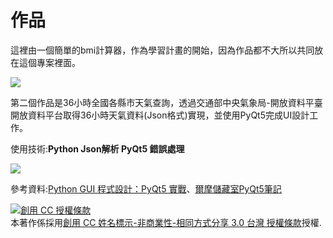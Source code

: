 # 作品
這裡由一個簡單的bmi計算器，作為學習計畫的開始，因為作品都不大所以共同放在這個專案裡面。

<img src="https://i.imgur.com/JNt8UbN.png"></img>



第二個作品是36小時全國各縣市天氣查詢，透過交通部中央氣象局-開放資料平臺開放資料平台取得36小時天氣資料(Json格式)實現，並使用PyQt5完成UI設計工作。

使用技術:<b>Python Json解析 PyQt5 錯誤處理 </b>

<img src="https://i.imgur.com/BT2h8nK.png"></img>






參考資料:<a href="https://www.books.com.tw/products/0010787989">Python GUI 程式設計：PyQt5 實戰</a>、<a href="http://elmer-storage.blogspot.com/2018/07/python.html">爾摩儲藏室PyQt5筆記</a>


<a rel="license" href="http://creativecommons.org/licenses/by-nc-sa/3.0/tw/"><img alt="創用 CC 授權條款" style="border-width:0" src="https://i.creativecommons.org/l/by-nc-sa/3.0/tw/88x31.png" /></a><br />本著作係採用<a rel="license" href="http://creativecommons.org/licenses/by-nc-sa/3.0/tw/">創用 CC 姓名標示-非商業性-相同方式分享 3.0 台灣 授權條款</a>授權.

